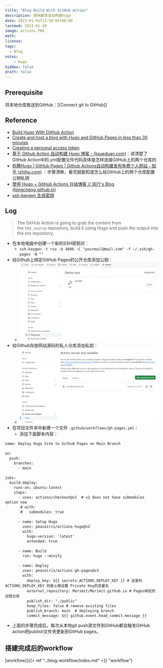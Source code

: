 ```yaml
---
title: "Blog Build With GitHub Action"
description: 使用脚本自动构建hugo
date: 2023-01-01T13:50:03+08:00
lastmod: 2023-01-10
image: actions.PNG
math: 
license: 
tags:
  - Blog
notes:
    - Hugo
hidden: false
draft: false
---
```


## Prerequisite

将本地仓库推送到GitHub：[[Connect git to GitHub]]

## Reference

- [Build Hugo With GitHub Action](https://gohugo.io/hosting-and-deployment/hosting-on-github/)
- [Create and host a blog with Hugo and GitHub Pages in less than 30 minutes](https://www.mytechramblings.com/posts/create-a-website-with-hugo-and-gh/)
- [Creating a personal access token](https://docs.github.com/en/authentication/keeping-your-account-and-data-secure/creating-a-personal-access-token#creating-a-token)
- [基于 Github Action 自动构建 Hugo 博客 - (lixueduan.com)](https://www.lixueduan.com/posts/blog/01-github-action-deploy-hugo/)：讲清楚了GitHub Action中的.yml配置文件代码具体是怎样连接GitHub上的两个仓库的
- [折腾Hugo | GitHub Pages | Github Actions自动构建发布免费个人网站 - 知乎 (zhihu.com)](https://zhuanlan.zhihu.com/p/109057290) ：步骤清晰，看完就能知道怎么给GitHub上的两个仓库配置公钥私钥
- [使用 Hugo + GitHub Actions 升级博客 // 风行's Blog (lijingcheng.github.io)](https://lijingcheng.github.io/posts/hugo/)
- [ssh-keygen 生成密钥](https://gnu-linux.readthedocs.io/zh/latest/Chapter01/00_ssh-keygen.html)
## Log

>The GitHub Action is going to grab the content from the `XXX_source` repository, build it using Hugo and push the output into the `XXX` repository.

- 在本地电脑中创建一个新的SSH密钥对：
  - `ssh-keygen -t rsa -b 4096 -C "yourmail@mail.com" -f ~/.ssh/gh-pages -N ""`
- 给Github上绑定GitHub Pages的公开仓库添加公钥：
  - ![ssh-pub](ssh-pub.png)
- 给Github存放网站源码的私人仓库添加私钥：
  - ![ssh-private](ssh-private.PNG)
- 在项目文件夹中新建一个文件 `.github/workflows/gh-pages.yml`：
  - 添加下面脚本内容：
```shell {lineNos=true, tabWidth=2}
name: Deploy Hugo Site to Github Pages on Main Branch

on:
  push:
    branches:
      - main

jobs:
  build-deploy:
    runs-on: ubuntu-latest
    steps:
      - uses: actions/checkout@v1  # v2 does not have submodules option now
       # with:
       #   submodules: true

      - name: Setup Hugo
        uses: peaceiris/actions-hugo@v2
        with:
          hugo-version: 'latest'
          extended: true

      - name: Build
        run: hugo --minify

      - name: Deploy
        uses: peaceiris/actions-gh-pages@v3
        with:
          deploy_key: ${{ secrets.ACTIONS_DEPLOY_KEY }} # 这里的 ACTIONS_DEPLOY_KEY 则是上面设置 Private Key的变量名
          external_repository: Morimit/Morimit.github.io # Pages绑定的远程仓库 
          publish_dir: "./public" 
          keep_files: false # remove existing files
          publish_branch: main  # deploying branch
          commit_message: ${{ github.event.head_commit.message }}

```
- 上面的步骤完成后，每次从本地git push源文件到GitHub都会触发GitHub action把publish文件夹更新到GitHub pages。

## 搭建完成后的workflow

[workflow]({{< ref "../blog-workflow/index.md" >}} "workflow")
